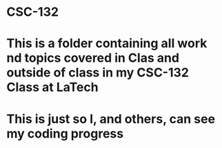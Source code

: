 # CSC-132
# This is a folder containing all work nd topics covered in Clas and outside of class in my CSC-132 Class at LaTech
# This is just so I, and others, can see my coding progress

